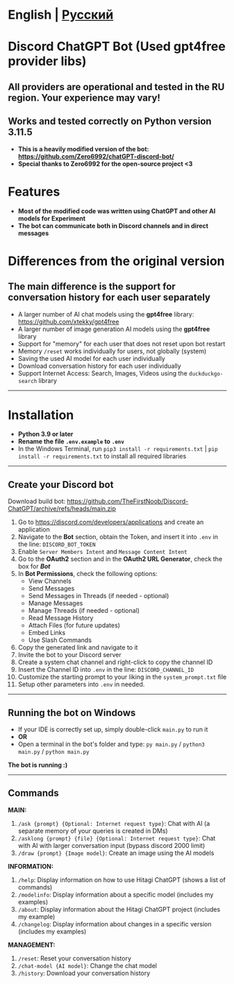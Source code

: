 # English | [Русский](README.md)

# Discord ChatGPT Bot (Used gpt4free provider libs)
## All providers are operational and tested in the RU region. Your experience may vary!
## Works and tested correctly on Python version 3.11.5

* **This is a heavily modified version of the bot: https://github.com/Zero6992/chatGPT-discord-bot/**
* **Special thanks to Zero6992 for the open-source project <3**

# Features
* **Most of the modified code was written using ChatGPT and other AI models for Experiment**
* **The bot can communicate both in Discord channels and in direct messages**

# Differences from the original version
## The main difference is the support for conversation history for each user separately

* A larger number of AI chat models using the **gpt4free** library: https://github.com/xtekky/gpt4free
* A larger number of image generation AI models using the **gpt4free** library
* Support for "memory" for each user that does not reset upon bot restart
* Memory `/reset` works individually for users, not globally (system)
* Saving the used AI model for each user individually
* Download conversation history for each user individually
* Support Internet Access: Search, Images, Videos using the `duckduckgo-search` library

-----

# Installation
* **Python 3.9 or later**
* **Rename the file `.env.example` to `.env`**
* In the Windows Terminal, run `pip3 install -r requirements.txt` | `pip install -r requirements.txt` to install all required libraries

-----

## Create your Discord bot
Download build bot: https://github.com/TheFirstNoob/Discord-ChatGPT/archive/refs/heads/main.zip

1. Go to https://discord.com/developers/applications and create an application
2. Navigate to the **Bot** section, obtain the Token, and insert it into `.env` in the line: `DISCORD_BOT_TOKEN`
3. Enable `Server Members Intent` and `Message Content Intent`
4. Go to the **OAuth2** section and in the **OAuth2 URL Generator**, check the box for ***Bot***
5. In **Bot Permissions**, check the following options:
   - View Channels
   - Send Messages
   - Send Messages in Threads (if needed - optional)
   - Manage Messages
   - Manage Threads (if needed - optional)
   - Read Message History
   - Attach Files (for future updates)
   - Embed Links
   - Use Slash Commands
6. Copy the generated link and navigate to it
7. Invite the bot to your Discord server
8. Create a system chat channel and right-click to copy the channel ID
9. Insert the Channel ID into `.env` in the line: `DISCORD_CHANNEL_ID`
10. Customize the starting prompt to your liking in the `system_prompt.txt` file
11. Setup other parameters into `.env` in needed.

-----

## Running the bot on Windows
* If your IDE is correctly set up, simply double-click `main.py` to run it
* **OR**
* Open a terminal in the bot's folder and type: `py main.py` / `python3 main.py` / `python main.py`

**The bot is running :)**

-----

## Commands

**MAIN:**
1. `/ask {prompt} {Optional: Internet request type}`: Chat with AI (a separate memory of your queries is created in DMs)
2. `/asklong {prompt} {file} {Optional: Internet request type}`: Chat with AI with larger conversation input (bypass discord 2000 limit)
2. `/draw {prompt} {Image model}`: Create an image using the AI models

**INFORMATION:**
1. `/help`: Display information on how to use Hitagi ChatGPT (shows a list of commands)
2. `/modelinfo`: Display information about a specific model (includes my examples)
3. `/about`: Display information about the Hitagi ChatGPT project (includes my example)
4. `/changelog`: Display information about changes in a specific version (includes my examples)

**MANAGEMENT:**
1. `/reset`: Reset your conversation history
2. `/chat-model {AI model}`: Change the chat model
3. `/history`: Download your conversation history
